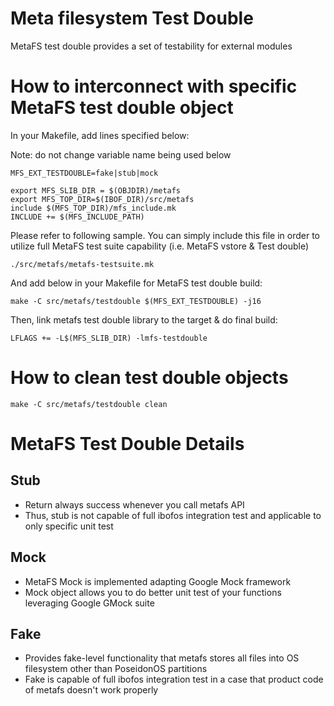 # Meta filesystem Test Double 

MetaFS test double provides a set of testability for external modules

# How to interconnect with specific MetaFS test double object
In your Makefile, add lines specified below:

Note: do not change variable name being used below

    MFS_EXT_TESTDOUBLE=fake|stub|mock

    export MFS_SLIB_DIR = $(OBJDIR)/metafs
    export MFS_TOP_DIR=$(IBOF_DIR)/src/metafs    
    include $(MFS_TOP_DIR)/mfs_include.mk
    INCLUDE += $(MFS_INCLUDE_PATH)

Please refer to following sample. You can simply include this file in order to utilize full MetaFS test suite capability (i.e. MetaFS vstore & Test double)

    ./src/metafs/metafs-testsuite.mk

And add below in your Makefile for MetaFS test double build:

    make -C src/metafs/testdouble $(MFS_EXT_TESTDOUBLE) -j16

Then, link metafs test double library to the target & do final build:

    LFLAGS += -L$(MFS_SLIB_DIR) -lmfs-testdouble

# How to clean test double objects    

    make -C src/metafs/testdouble clean

# MetaFS Test Double Details
## Stub
 - Return always success whenever you call metafs API
 - Thus, stub is not capable of full ibofos integration test and applicable to only specific unit test

## Mock
 - MetaFS Mock is implemented adapting Google Mock framework
 - Mock object allows you to do better unit test of your functions leveraging Google GMock suite
 
## Fake
 - Provides fake-level functionality that metafs stores all files into OS filesystem other than PoseidonOS partitions
 - Fake is capable of full ibofos integration test in a case that product code of metafs doesn't work properly
